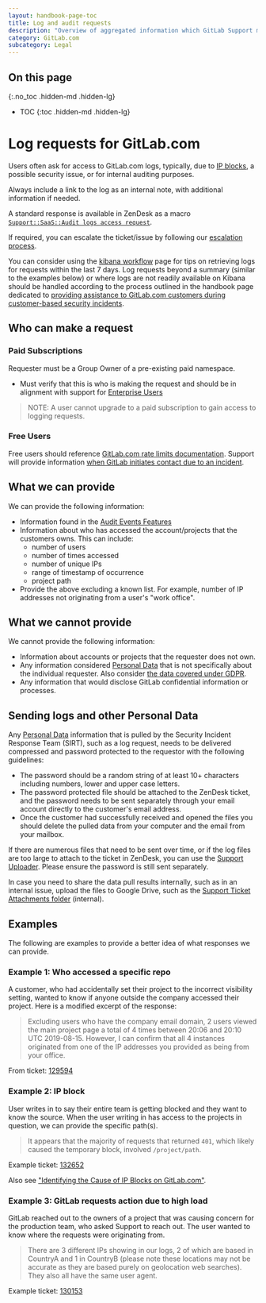 ```yaml
---
layout: handbook-page-toc
title: Log and audit requests
description: "Overview of aggregated information which GitLab Support may provide to customers, from the gitlab.com logs. Details beyond a summary require a Security request."
category: GitLab.com
subcategory: Legal
---
```


## On this page
{:.no_toc .hidden-md .hidden-lg}

- TOC
{:toc .hidden-md .hidden-lg}

# Log requests for GitLab.com

Users often ask for access to GitLab.com logs, typically, due to [IP blocks](/handbook/support/workflows/ip-blocks.html), a possible security issue, or for internal auditing purposes.

Always include a link to the log as an internal note, with additional information if needed.

A standard response is available in ZenDesk as a macro [`Support::SaaS::Audit logs access request`](https://gitlab.com/search?utf8=%E2%9C%93&group_id=2573624&project_id=17008590&scope=&search_code=true&snippets=false&repository_ref=master&nav_source=navbar&search=id%3A+360018514099).

If required, you can escalate the ticket/issue by following our [escalation process](https://about.gitlab.com/handbook/support/internal-support/support-ticket-attention-requests.html).

You can consider using the [kibana workflow](handbook/support/workflows/kibana.html) page for tips on retrieving logs for requests within the last 7 days. Log requests beyond a summary (similar to the examples below) or where logs are not readily available on Kibana should be handled according to the process outlined in the handbook page dedicated to [providing assistance to GitLab.com customers during customer-based security incidents](/handbook/security/customer-requests/).

## Who can make a request

### Paid Subscriptions

Requester must be a Group Owner of a pre-existing paid namespace.

 - Must verify that this is who is making the request and should be in alignment with support for [Enterprise Users](https://about.gitlab.com/handbook/support/workflows/gitlab-com_overview.html#sts=Enterprise%20Users)

> NOTE: A user cannot upgrade to a paid subscription to gain access to logging requests.

### Free Users

Free users should reference [GitLab.com rate limits documentation](https://docs.gitlab.com/ee/user/gitlab_com/#gitlabcom-specific-rate-limits). Support will provide information [when GitLab initiates contact due to an incident](/support/statement-of-support/#free-users).

## What we can provide

We can provide the following information:

- Information found in the [Audit Events Features](https://docs.gitlab.com/ee/administration/audit_events.html)
- Information about who has accessed the account/projects that the customers owns.  This can include:
  - number of users
  - number of times accessed
  - number of unique IPs
  - range of timestamp of occurrence
  - project path
- Provide the above excluding a known list. For example, number of IP addresses not originating from a user's "work office".

## What we cannot provide

We cannot provide the following information:

- Information about accounts or projects that the requester does not own.
- Any information considered [Personal Data](personal_data_access_account_deletion.html) that is not specifically about the individual requester. Also consider [the data covered under GDPR](https://about.gitlab.com/handbook/legal/privacy/privacy-laws.html#what-is-covered-by-the-gdpr).
- Any information that would disclose GitLab confidential information or processes.

## Sending logs and other Personal Data

Any [Personal Data](personal_data_access_account_deletion.html) information that is pulled by the Security Incident Response Team (SIRT), 
such as a log request, needs to be delivered compressed and password protected to the requestor with the following guidelines:

- The password should be a random string of at least 10+ characters including numbers, lower and upper case letters.
- The password protected file should be attached to the ZenDesk ticket, and the password needs to be sent separately through your email account directly to the customer's email address.
- Once the customer had successfully received and opened the files you should delete the pulled data from your computer and the email from your mailbox.

If there are numerous files that need to be sent over time, or if the log files are too large to attach to the ticket in ZenDesk,
you can use the [Support Uploader](large_files.html). Please ensure the password is still sent separately.

In case you need to share the data pull results internally, such as in an internal issue, upload the files to Google Drive, such as the [Support Ticket Attachments folder](https://drive.google.com/drive/folders/1RpCb_li2RTYsE8GnVFExCux3QpZ2i0TD) (internal).

## Examples

The following are examples to provide a better idea of what responses we can provide.

### Example 1: Who accessed a specific repo

A customer, who had accidentally set their project to the incorrect visibility setting, wanted to know if anyone outside the company accessed their project. Here is a modified excerpt of the response:

> Excluding users who have the company email domain, 2 users viewed the main project page a total of 4 times between 20:06 and 20:10 UTC 2019-08-15. However, I can confirm that all 4 instances originated from one of the IP addresses you provided as being from your office.

From ticket: [129594](https://gitlab.zendesk.com/agent/tickets/129594)

### Example 2: IP block

User writes in to say their entire team is getting blocked and they want to know the source. When the user writing in has access to the projects in question, we can provide the specific path(s).

> It appears that the majority of requests that returned `401`, which likely caused the temporary block, involved `/project/path`.

Example ticket: [132652](https://gitlab.zendesk.com/agent/tickets/132652)

Also see ["Identifying the Cause of IP Blocks on GitLab.com"](/handbook/support/workflows/ip-blocks.html).

### Example 3: GitLab requests action due to high load

GitLab reached out to the owners of a project that was causing concern for the production team, who asked Support to reach out. The user wanted to know where the requests were originating from.

> There are 3 different IPs showing in our logs, 2 of which are based in CountryA and 1 in CountryB (please note these locations may not be accurate as they are based purely on geolocation web searches). They also all have the same user agent.

Example ticket: [130153](https://gitlab.zendesk.com/agent/tickets/130153)
